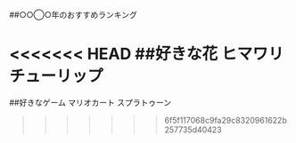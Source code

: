 ##○○◯○年のおすすめランキング

<<<<<<< HEAD
##好きな花
ヒマワリ
チューリップ
=======
##好きなゲーム
マリオカート
スプラトゥーン
>>>>>>> 6f5f117068c9fa29c8320961622b257735d40423
